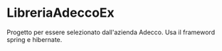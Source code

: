 # LibreriaAdeccoEx
Progetto per essere selezionato dall'azienda Adecco. Usa il frameword spring e hibernate. 
